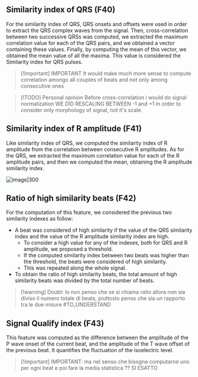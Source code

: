 
## Similarity index of QRS (F40)
For the similarity index of QRS, QRS onsets and offsets were used in order to extract the QRS complex waves from the signal.
Then, cross-correlation between two successive QRSs was computed, we extracted the maximum correlation value for each of the QRS pairs, and we obtained a vector containing these values. 
Finally, by computing the mean of this vector, we obtained the mean value of all the maxima. 
This value is considered the Similarity index for QRS pulses.


> [!Important] IMPORTANT
> It would make much more sense to compute correlation amongo all couples of beats and not only among consecutive ones

> [!TODO] Personal opinion
> Before cross-correlation i would do signal normalization 
> WE DID RESCALING BETWEEN -1 and +1 in order to consider only morphology of signal, not it's scale.

## Similarity index of R amplitude (F41)
Like similarity index of QRS, we computed the similarity index of R amplitude from the correlation between consecutive R amplitudes. As for the QRS, we extracted the maximum correlation value for each of the R amplitude pairs, and then we computed the mean, obtaining the R amplitude similarity index.

![image|300](https://upload.wikimedia.org/wikipedia/commons/thumb/2/21/Comparison_convolution_correlation.svg/400px-Comparison_convolution_correlation.svg.png)

## Ratio of high similarity beats (F42)

For the computation of this feature, we considered the previous two similarity indexes as follow:
 - A beat was considered of high similarity if the value of the QRS similarity index and the value of the R amplitude similarity index are high.
	- To consider a high value for any of the indexes, both for QRS and R amplitude, we proposed a threshold. 
	- If the computed similarity index between two beats was higher than the threshold, the beats were considered of high similarity. 
	- This was repeated along the whole signal.
- To obtain the ratio of high similarity beats, the total amount of high similarity beats was divided by the total number of beats.


>[!warning] Doubt:
>Io non penso che se si chiama ratio allora non sia diviso il numero totale di beats, piuttosto penso che sia un rapporto tra le due misure
>#TO_UNDERSTAND 


## Signal Qualify index (F43)

This feature was computed as the difference between the amplitude of the P wave onset of the current beat, and the amplitude of the T wave offset of the previous beat. It quantifies the fluctuation of the isoelectric level.

>[!important] IMPORTANT:
>ma nel senso che bisogna computarne uno per ogni beat e poi fare la media statistica ??
>SI ESATTO